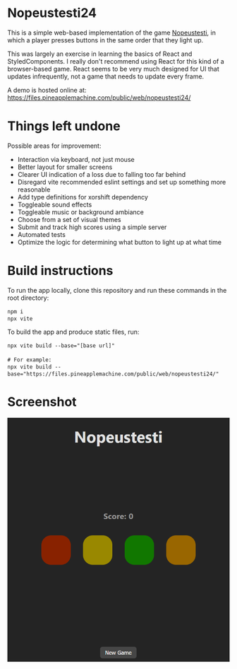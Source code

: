 # Nopeustesti24

This is a simple web-based implementation of the game [Nopeustesti](https://www.youtube.com/watch?v=mfqy1jFEH2w), in which a player presses buttons in the same order that they light up.

This was largely an exercise in learning the basics of React and StyledComponents. I really don't recommend using React for this kind of a browser-based game. React seems to be very much designed for UI that updates infrequently, not a game that needs to update every frame.

A demo is hosted online at:
https://files.pineapplemachine.com/public/web/nopeustesti24/

# Things left undone

Possible areas for improvement:

- Interaction via keyboard, not just mouse
- Better layout for smaller screens
- Clearer UI indication of a loss due to falling too far behind
- Disregard vite recommended eslint settings and set up something more reasonable
- Add type definitions for xorshift dependency
- Toggleable sound effects
- Toggleable music or background ambiance
- Choose from a set of visual themes
- Submit and track high scores using a simple server
- Automated tests
- Optimize the logic for determining what button to light up at what time

# Build instructions

To run the app locally, clone this repository and run these commands in the root directory:

```
npm i
npx vite
```

To build the app and produce static files, run:

```
npx vite build --base="[base url]"

# For example:
npx vite build --base="https://files.pineapplemachine.com/public/web/nopeustesti24/"
```

# Screenshot

![Screenshot of web app](https://raw.githubusercontent.com/pineapplemachine/nopeustesti24/master/screenshot.png)
